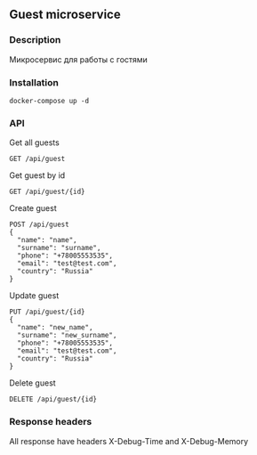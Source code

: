## Guest microservice

### Description
Микросервис для работы с гостями 

### Installation

```
docker-compose up -d
```

### API

Get all guests

```
GET /api/guest
```

Get guest by id

```
GET /api/guest/{id}
```

Create guest

```
POST /api/guest
{
  "name": "name",
  "surname": "surname",
  "phone": "+78005553535",
  "email": "test@test.com",
  "country": "Russia"
}
```

Update guest
```
PUT /api/guest/{id}
{
  "name": "new_name",
  "surname": "new_surname",
  "phone": "+78005553535",
  "email": "test@test.com",
  "country": "Russia"
}
```

Delete guest
```
DELETE /api/guest/{id}
```

### Response headers

All response have headers X-Debug-Time and X-Debug-Memory
